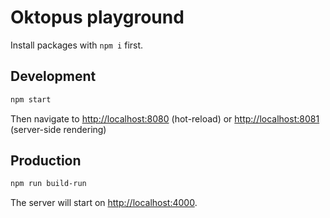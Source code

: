 # Oktopus playground

Install packages with `npm i` first.

## Development

```bash
npm start
```

Then navigate to [http://localhost:8080](http://localhost:8080) (hot-reload) or [http://localhost:8081](http://localhost:8081) (server-side rendering)

## Production

```bash
npm run build-run
```

The server will start on [http://localhost:4000](http://localhost:4000).
